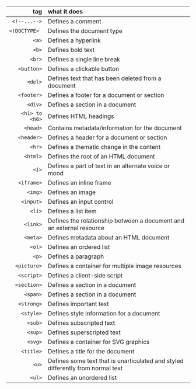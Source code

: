 |            tag | what it does                                                                    |
| -------------: | :------------------------------------------------------------------------------ |
|   `<!--...-->` | Defines a comment                                                               |
|  `<!DOCTYPE> ` | Defines the document type                                                       |
|          `<a>` | Defines a hyperlink                                                             |
|          `<b>` | Defines bold text                                                               |
|         `<br>` | Defines a single line break                                                     |
|     `<button>` | Defines a clickable button                                                      |
|        `<del>` | Defines text that has been deleted from a document                              |
|     `<footer>` | Defines a footer for a document or section                                      |
|        `<div>` | Defines a section in a document                                                 |
| `<h1> to <h6>` | Defines HTML headings                                                           |
|       `<head>` | Contains metadata/information for the document                                  |
|     `<header>` | Defines a header for a document or section                                      |
|         `<hr>` | Defines a thematic change in the content                                        |
|       `<html>` | Defines the root of an HTML document                                            |
|          `<i>` | Defines a part of text in an alternate voice or mood                            |
|     `<iframe>` | Defines an inline frame                                                         |
|        `<img>` | Defines an image                                                                |
|      `<input>` | Defines an input control                                                        |
|         `<li>` | Defines a list item                                                             |
|       `<link>` | Defines the relationship between a document and an external resource            |
|       `<meta>` | Defines metadata about an HTML document                                         |
|         `<ol>` | Defines an ordered list                                                         |
|          `<p>` | Defines a paragraph                                                             |
|    `<picture>` | Defines a container for multiple image resources                                |
|     `<script>` | Defines a client-side script                                                    |
|    `<section>` | Defines a section in a document                                                 |
|       `<span>` | Defines a section in a document                                                 |
|     `<strong>` | Defines important text                                                          |
|      `<style>` | Defines style information for a document                                        |
|        `<sub>` | Defines subscripted text                                                        |
|        `<sup>` | Defines superscripted text                                                      |
|        `<svg>` | Defines a container for SVG graphics                                            |
|      `<title>` | Defines a title for the document                                                |
|          `<u>` | Defines some text that is unarticulated and styled differently from normal text |
|         `<ul>` | Defines an unordered list                                                       |
